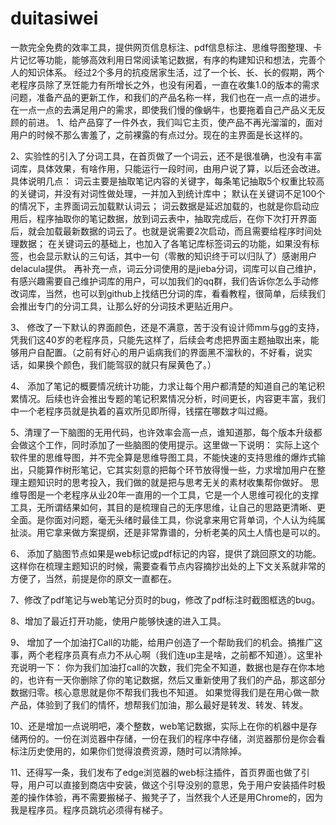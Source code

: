 # duitasiwei
一款完全免费的效率工具，提供网页信息标注、pdf信息标注、思维导图整理、卡片记忆等功能，能够高效利用日常阅读笔记数据，有序的构建知识和想法，完善个人的知识体系。
经过2个多月的抗疫居家生活，过了一个长、长、长的假期，两个老程序员除了烹饪能力有所增长之外，也没有闲着，一直在收集1.0的版本的需求问题，准备产品的更新工作，和我们的产品名称一样，我们也在一点一点的进步。在一点一点的去满足用户的需求，即使我们慢的像蜗牛，也要拖着自己产品义无反顾的前进。
1、给产品穿了一件外衣，我们叫它主页，使产品不再光溜溜的，面对用户的时候不那么害羞了，之前裸露的有点过分。现在的主界面是长这样的。

2、实验性的引入了分词工具，在首页做了一个词云，还不是很准确，也没有丰富词库，具体效果，有啥作用，只能运行一段时间，由用户说了算，以后还会改进。
具体说明几点：
 词云主要是抽取笔记内容的关键字，每条笔记抽取5个权重比较高的关键词，并没有对词性做处理，一并加入到统计库中；
默认在关键词不足100个的情况下，主界面词云加载默认词云；
词云数据是延迟加载的，也就是你启动应用后，程序抽取你的笔记数据，放到词云表中，抽取完成后，在你下次打开界面后，就会加载最新数据的词云了。也就是说需要2次启动，而且需要给程序时间处理数据；
在关键词云的基础上，也加入了各笔记库标签词云的功能，如果没有标签，也会显示默认的三句话，其中一句（零散的知识终于可以归队了）感谢用户delacula提供。
再补充一点，词云分词使用的是jieba分词，词库可以自己维护，有感兴趣需要自己维护词库的用户，可以加我们的qq群，我们告诉你怎么手动修改词库，当然，也可以到github上找结巴分词的库，看看教程，很简单，后续我们会推出专门的分词工具，让那么好的分词技术更贴近用户。

3、 修改了一下默认的界面颜色，还是不满意，苦于没有设计师mm与gg的支持，凭我们这40岁的老程序员，只能先这样了，后续会考虑把界面主题抽取出来，能够用户自配置。（之前有好心的用户诟病我们的界面黑不溜秋的，不好看，说实话，如果换个颜色，我们能驾驭的就只有屎黄色了。）

4、 添加了笔记的概要情况统计功能，力求让每个用户都清楚的知道自己的笔记积累情况。后续也许会推出专题的笔记积累情况分析，时间更长，内容更丰富，我们中一个老程序员就是执着的喜欢所见即所得，钱摆在哪数才叫过瘾。

5、清理了一下脑图的无用代码，也许效率会高一点，谁知道那，每个版本升级都会做这个工作，同时添加了一些脑图的使用提示。这里做一下说明：
实际上这个软件里的思维导图，并不完全算是思维导图工具，不能快速的支持思维的爆炸式输出，只能算作树形笔记，它其实刻意的把每个环节放得慢一些，力求增加用户在整理主题知识时的思考投入，我们做的就是把与思考无关的素材收集帮你做好。
思维导图是一个老程序从业20年一直用的一个工具，它是一个人思维可视化的支撑工具，无所谓结果如何，其目的是梳理自己的无序思维，让自己的思路更清晰、更全面。是你面对问题，毫无头绪时最佳工具，你说拿来用它背单词，个人认为纯属扯淡。用它拿来做方案提纲，还是非常靠谱的，分析老美的风土人情也是可以的。

6、 添加了脑图节点如果是web标记或pdf标记的内容，提供了跳回原文的功能。这样你在梳理主题知识的时候，需要查看节点内容摘抄出处的上下文关系就非常的方便了，当然，前提是你的原文一直都在。

7、修改了pdf笔记与web笔记分页时的bug，修改了pdf标注时截图框选的bug。

8、增加了最近打开功能，使用户能够快速的进入工具。

9、 增加了一个加油打Call的功能，给用户创造了一个帮助我们的机会。搞推广这事，两个老程序员真有点力不从心啊（我们连up主是啥，之前都不知道）。这里补充说明一下：
你为我们加油打call的次数，我们完全不知道，数据也是存在你本地的，也许有一天你删除了你的笔记数据，然后又重新使用了我们的产品，那这部分数据归零。核心意思就是你不帮我们我也不知道。
如果觉得我们是在用心做一款产品，体验到了我们的情怀，想帮我们加油，那么最好是转发、转发、转发。

10、还是增加一点说明吧，凑个整数，web笔记数据，实际上在你的机器中是存储两份的。一份在浏览器中存储，一份在我们的程序中存储，浏览器那份是你会看标注历史使用的，如果你们觉得浪费资源，随时可以清除掉。

11、还得写一条，我们发布了edge浏览器的web标注插件，首页界面也做了引导，用户可以直接到商店中安装，做这个引导没别的意思，免于用户安装插件时极差的操作体验，再不需要搬梯子、搬凳子了，当然我个人还是用Chrome的，因为我是程序员。程序员跳坑必须得有梯子。
